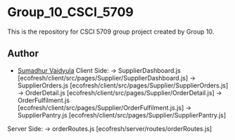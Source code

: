 # Group_10_CSCI_5709

This is the repository for CSCI 5709 group project created by Group 10.


## Author

- [Sumadhur Vaidyula](mailto:sumadhurvaidyula@dal.ca)
  Client Side:
-> SupplierDashboard.js [ecofresh/client/src/pages/Supplier/SupplierDashboard.js]
-> SupplierOrders.js  [ecofresh/client/src/pages/Supplier/SupplierOrders.js]
-> OrderDetail.js [ecofresh/client/src/pages/Supplier/OrderDetail.js]
-> OrderFulfilment.js [ecofresh/client/src/pages/Supplier/OrderFulfilment.js.js]
-> SupplierPantry.js [ecofresh/client/src/pages/Supplier/SupplierPantry.js]

Server Side:
->  orderRoutes.js [ecofresh/server/routes/orderRoutes.js]